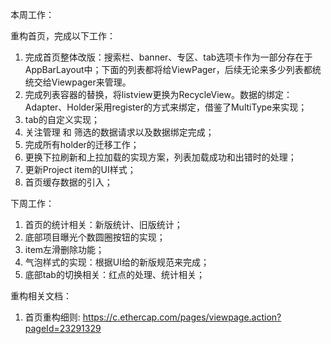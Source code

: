 本周工作：

重构首页，完成以下工作：

1. 完成首页整体改版：搜索栏、banner、专区、tab选项卡作为一部分存在于AppBarLayout中；下面的列表都将给ViewPager，后续无论来多少列表都统统交给Viewpager来管理。 
2. 完成列表容器的替换，将listview更换为RecycleView。数据的绑定：Adapter、Holder采用register的方式来绑定，借鉴了MultiType来实现；
3. tab的自定义实现；
4. 关注管理 和 筛选的数据请求以及数据绑定完成；
5. 完成所有holder的迁移工作；
6. 更换下拉刷新和上拉加载的实现方案，列表加载成功和出错时的处理；
7. 更新Project item的UI样式；
8. 首页缓存数据的引入；

下周工作：

1. 首页的统计相关：新版统计、旧版统计；
2. 底部项目曝光个数圆圈按钮的实现；
3. item左滑删除功能；
4. 气泡样式的实现：根据UI给的新版规范来完成；
5. 底部tab的切换相关：红点的处理、统计相关；

重构相关文档：

1. 首页重构细则:   https://c.ethercap.com/pages/viewpage.action?pageId=23291329


